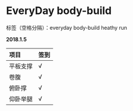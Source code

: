 ﻿# EveryDay body-build

标签（空格分隔）：everyday body-build heathy run 

**2018.1.5**

项目|签到
:---------------|:---------------
平板支撑|√|
卷腹|√|
俯卧撑|√|
仰卧举腿|√|







